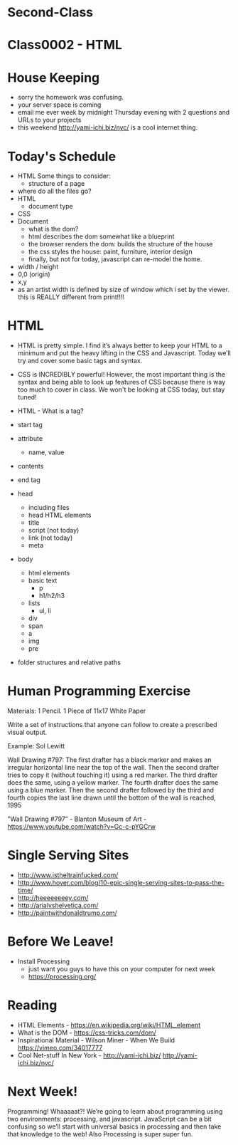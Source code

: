 # Second-Class

# Class0002 - HTML

# House Keeping

- sorry the homework was confusing.
- your server space is coming
- email me ever week by midnight Thursday evening with 2 questions and URLs to your projects
- this weekend http://yami-ichi.biz/nyc/ is a cool internet thing.

# Today's Schedule

- HTML Some things to consider:
  - structure of a page
- where do all the files go?
- HTML
	- document type
- CSS
- Document
	- what is the dom?
	- html describes the dom somewhat like a blueprint
	- the browser renders the dom: builds the structure of the house
	- the css styles the house: paint, furniture, interior design
	- finally, but not for today, javascript can re-model the home.
- width / height
- 0,0 (origin)
- x,y
- as an artist width is defined by size of window which i set by the viewer. this is REALLY different from print!!!!

# HTML
- HTML is pretty simple. I find it’s always better to keep your HTML to a minimum and put the heavy lifting in the CSS and Javascript. Today we’ll try and cover some basic tags and syntax.
- CSS is INCREDIBLY powerful! However, the most important thing is the syntax and being able to look up features of CSS because there is way too much to cover in class. We won't be looking at CSS today, but stay tuned!

- HTML - What is a tag?
- start tag
- attribute
	- name, value
- contents
- end tag
- head
	- including files
	- head HTML elements
	- title
	- script (not today)
	- link (not today)
	- meta
- body
	- html elements
	- basic text
		- p
		- h1/h2/h3
	- lists
		- ul, li
	- div
	- span
	- a
	- img
	- pre

- folder structures and relative paths

# Human Programming Exercise

Materials: 1 Pencil. 1 Piece of 11x17 White Paper

Write a set of instructions that anyone can follow to create a prescribed visual output.

Example: Sol Lewitt

Wall Drawing #797: The first drafter has a black marker and makes an irregular horizontal line near the top of the wall. Then the second drafter tries to copy it (without touching it) using a red marker. The third drafter does the same, using a yellow marker. The fourth drafter does the same using a blue marker. Then the second drafter followed by the third and fourth copies the last line drawn until the bottom of the wall is reached, 1995

"Wall Drawing #797” - Blanton Museum of Art - https://www.youtube.com/watch?v=Gc-c-pYGCrw

# Single Serving Sites

- http://www.istheltrainfucked.com/
- http://www.hover.com/blog/10-epic-single-serving-sites-to-pass-the-time/
- http://heeeeeeeey.com/
- http://arialvshelvetica.com/
- http://paintwithdonaldtrump.com/

# Before We Leave!

- Install Processing
  - just want you guys to have this on your computer for next week
  - https://processing.org/

# Reading

- HTML Elements - https://en.wikipedia.org/wiki/HTML_element
- What is the DOM - https://css-tricks.com/dom/
- Inspirational Material - Wilson Miner - When We Build https://vimeo.com/34017777
- Cool Net-stuff In New York - http://yami-ichi.biz/ http://yami-ichi.biz/nyc/

# Next Week!

Programming! Whaaaaat?! We’re going to learn about programming using two environments: processing, and javascript. JavaScript can be a bit confusing so we’ll start with universal basics in processing and then take that knowledge to the web! Also Processing is super super fun.
